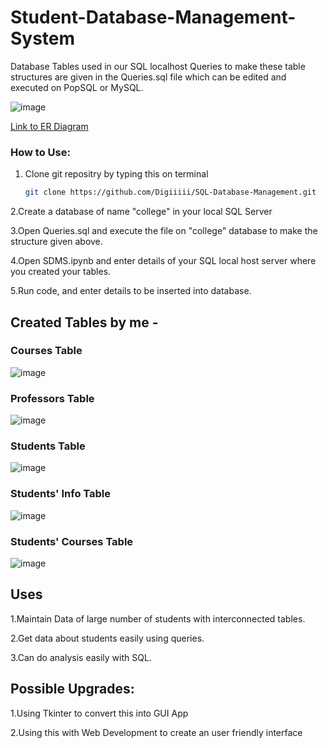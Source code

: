 # Student-Database-Management-System

Database Tables used in our SQL localhost Queries to make these table structures are given in the Queries.sql file which can be edited and executed on PopSQL or MySQL.

![image](https://github.com/user-attachments/assets/52217274-6616-4228-b6de-6b3b7c29bacb)

[Link to ER Diagram](https://drawsql.app/teams/lighters-1/diagrams/student-database-management-system)

### How to Use:
1. Clone git repositry by typing this on terminal
   ```bash
   git clone https://github.com/Digiiiii/SQL-Database-Management.git
   ```
   
2.Create a database of name "college" in your local SQL Server

3.Open Queries.sql and execute the file on "college" database to make the structure given above.

4.Open SDMS.ipynb and enter details of your SQL local host server where you created your tables.

5.Run code, and enter details to be inserted into database.


## Created Tables by me - 

### Courses Table

![image](https://github.com/user-attachments/assets/49ca37c4-6f22-4e2c-b63f-8c53414dbe64)

### Professors Table

![image](https://github.com/user-attachments/assets/25c0ade0-b0ed-442e-b961-73f1715232e9)

### Students Table

![image](https://github.com/user-attachments/assets/b9c0fa64-1c9f-4ebb-8b04-3afc222c2a61)

### Students' Info Table

![image](https://github.com/user-attachments/assets/03450109-4414-4528-aa08-7d06ffd7b058)

### Students' Courses Table

![image](https://github.com/user-attachments/assets/adb3b51e-2af5-4aaf-9827-4bdb2c9983a7)

## Uses

1.Maintain Data of large number of students with interconnected tables.

2.Get data about students easily using queries.

3.Can do analysis easily with SQL.

## Possible Upgrades:

1.Using Tkinter to convert this into GUI App

2.Using this with Web Development to create an user friendly interface
